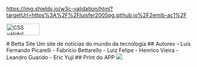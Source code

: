 https://img.shields.io/w3c-validation/html?targetUrl=https%3A%2F%2Fluisfer2005pg.github.io%2F2emib-ac1%2F
<p>    <a href="https://jigsaw.w3.org/css-validator/check/referer">        <img style="border:0;width:88px;height:31px"
            src="https://jigsaw.w3.org/css-validator/images/vcss-blue"            alt="CSS válido!" />    </a></p>
# Betta Site
Um site de notícias do mundo da tecnologia
## Autores
- Luis Fernando Picarelli
- Fabricio Bettarello
- Luiz Felipe
- Henrico Vieira
- Leandro Guarido
- Eric Yuji
## Print do APP
<img src="https://cdn.discordapp.com/attachments/973720821900136479/1028810571342164020/unknown.png">

